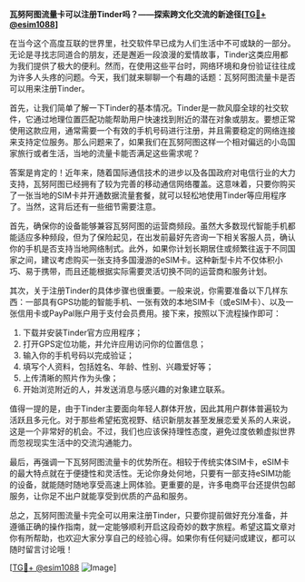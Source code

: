 **瓦努阿图流量卡可以注册Tinder吗？——探索跨文化交流的新途径[[TG💪+ @esim1088](https://t.me/s/esim1088)]**

在当今这个高度互联的世界里，社交软件早已成为人们生活中不可或缺的一部分。无论是寻找志同道合的朋友，还是邂逅一段浪漫的爱情故事，Tinder这类应用都为我们提供了极大的便利。然而，在使用这些平台时，网络环境和身份验证往往成为许多人头疼的问题。今天，我们就来聊聊一个有趣的话题：瓦努阿图流量卡是否可以用来注册Tinder。

首先，让我们简单了解一下Tinder的基本情况。Tinder是一款风靡全球的社交软件，它通过地理位置匹配功能帮助用户快速找到附近的潜在对象或朋友。要想正常使用这款应用，通常需要一个有效的手机号码进行注册，并且需要稳定的网络连接来支持定位服务。那么问题来了，如果我们在瓦努阿图这样一个相对偏远的小岛国家旅行或者生活，当地的流量卡能否满足这些需求呢？

答案是肯定的！近年来，随着国际通信技术的进步以及各国政府对电信行业的大力支持，瓦努阿图已经拥有了较为完善的移动通信网络覆盖。这意味着，只要你购买了一张当地的SIM卡并开通数据流量套餐，就可以轻松地使用Tinder等应用程序了。当然，这背后还有一些细节需要注意。

首先，确保你的设备能够兼容瓦努阿图的运营商频段。虽然大多数现代智能手机都能适应多种频段，但为了保险起见，在出发前最好先咨询一下相关客服人员，确认你的手机是否支持当地网络制式。此外，如果你计划长期居住或频繁往返于不同国家之间，建议考虑购买一张支持多国漫游的eSIM卡。这种新型卡片不仅体积小巧、易于携带，而且还能根据实际需要灵活切换不同的运营商和服务计划。

其次，关于注册Tinder的具体步骤也很重要。一般来说，你需要准备以下几样东西：一部具有GPS功能的智能手机、一张有效的本地SIM卡（或eSIM卡）、以及一张信用卡或PayPal账户用于支付会员费用。接下来，按照以下流程操作即可：

1. 下载并安装Tinder官方应用程序；
2. 打开GPS定位功能，并允许应用访问你的位置信息；
3. 输入你的手机号码以完成验证；
4. 填写个人资料，包括姓名、年龄、性别、兴趣爱好等；
5. 上传清晰的照片作为头像；
6. 开始浏览附近的人，并发送消息与感兴趣的对象建立联系。

值得一提的是，由于Tinder主要面向年轻人群体开放，因此其用户群体普遍较为活跃且多元化。对于那些希望拓宽视野、结识新朋友甚至发展恋爱关系的人来说，这是一个非常好的机会。不过，我们也应该保持理性态度，避免过度依赖虚拟世界而忽视现实生活中的交流沟通能力。

最后，再强调一下瓦努阿图流量卡的优势所在。相较于传统实体SIM卡，eSIM卡的最大特点就在于便捷性和灵活性。无论你身处何地，只要有一部支持eSIM功能的设备，就能随时随地享受高速上网体验。更重要的是，许多电商平台还提供包邮服务，让你足不出户就能享受到优质的产品和服务。

总之，瓦努阿图流量卡完全可以用来注册Tinder，只要你提前做好充分准备，并遵循正确的操作指南，就一定能够顺利开启这段奇妙的数字旅程。希望这篇文章对你有所帮助，也欢迎大家分享自己的经验心得。如果你有任何疑问或建议，都可以随时留言讨论哦！

[[TG💪+ @esim1088](https://t.me/s/esim1088) ![Image](https://i.postimg.cc/4NQfJmqS/Snipaste-2025-05-13-00-14-12.png)]